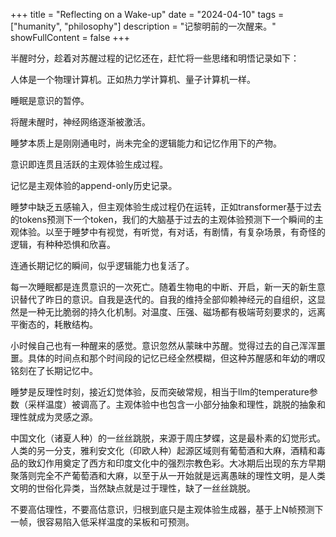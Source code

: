 +++
title = "Reflecting on a Wake-up"
date = "2024-04-10"
tags = ["humanity", "philosophy"]
description = "记黎明前的一次醒来。"
showFullContent = false
+++

半醒时分，趁着对苏醒过程的记忆还在，赶忙将一些思绪和明悟记录如下：

人体是一个物理计算机。正如热力学计算机、量子计算机一样。

睡眠是意识的暂停。

将醒未醒时，神经网络逐渐被激活。

睡梦本质上是刚刚通电时，尚未完全的逻辑能力和记忆作用下的产物。

意识即连贯且活跃的主观体验生成过程。

记忆是主观体验的append-only历史记录。

睡梦中缺乏五感输入，但主观体验生成过程仍在运转，正如transformer基于过去的tokens预测下一个token，我们的大脑基于过去的主观体验预测下一个瞬间的主观体验。以至于睡梦中有视觉，有听觉，有对话，有剧情，有复杂场景，有奇怪的逻辑，有种种恐惧和欣喜。

连通长期记忆的瞬间，似乎逻辑能力也复活了。

每一次睡眠都是连贯意识的一次死亡。随着生物电的中断、开启，新一天的新生意识替代了昨日的意识。自我是迭代的。自我的维持全部仰赖神经元的自组织，这显然是一种无比脆弱的持久化机制。对温度、压强、磁场都有极端苛刻要求的，远离平衡态的，耗散结构。

小时候自己也有一种醒来的感觉。意识忽然从蒙昧中苏醒。觉得过去的自己浑浑噩噩。具体的时间点和那个时间段的记忆已经全然模糊，但这种苏醒感和年幼的喟叹铭刻在了长期记忆中。

睡梦是反理性时刻，接近幻觉体验，反而突破常规，相当于llm的temperature参数（采样温度）被调高了。主观体验中也包含一小部分抽象和理性，跳脱的抽象和理性就成为灵感之源。

中国文化（诸夏人种）的一丝丝跳脱，来源于周庄梦蝶，这是最朴素的幻觉形式。人类的另一分支，雅利安文化（印欧人种）起源区域则有葡萄酒和大麻，酒精和毒品的致幻作用奠定了西方和印度文化中的强烈宗教色彩。大冰期后出现的东方早期聚落则完全不产葡萄酒和大麻，以至于从一开始就是远离愚昧的理性文明，是人类文明的世俗化异类，当然缺点就是过于理性，缺了一丝丝跳脱。

不要高估理性，不要高估意识，归根到底只是主观体验生成器，基于上N帧预测下一帧，很容易陷入低采样温度的呆板和可预测。